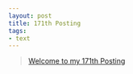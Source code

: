```yaml
---
layout: post
title: 171th Posting
tags: 
- text
---
```


> [Welcome to my 171th Posting](https://janghan-kor.tistory.com/804)


